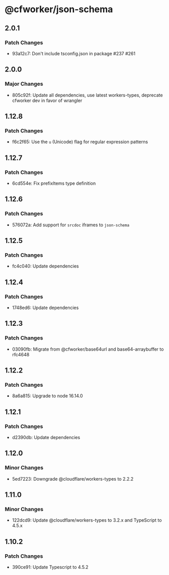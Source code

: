 # @cfworker/json-schema

## 2.0.1

### Patch Changes

- 93a12c7: Don't include tsconfig.json in package #237 #261

## 2.0.0

### Major Changes

- 805c92f: Update all dependencies, use latest workers-types, deprecate cfworker dev in favor of wrangler

## 1.12.8

### Patch Changes

- f6c2f65: Use the `u` (Unicode) flag for regular expression patterns

## 1.12.7

### Patch Changes

- 6cd554e: Fix prefixItems type definition

## 1.12.6

### Patch Changes

- 576072a: Add support for `srcdoc` iframes to `json-schema`

## 1.12.5

### Patch Changes

- fc4c040: Update dependencies

## 1.12.4

### Patch Changes

- 1748ed6: Update dependencies

## 1.12.3

### Patch Changes

- 03090fb: Migrate from @cfworker/base64url and base64-arraybuffer to rfc4648

## 1.12.2

### Patch Changes

- 8a6a815: Upgrade to node 16.14.0

## 1.12.1

### Patch Changes

- d2390db: Update dependencies

## 1.12.0

### Minor Changes

- 5ed7223: Downgrade @cloudflare/workers-types to 2.2.2

## 1.11.0

### Minor Changes

- 122dcd9: Update @cloudflare/workers-types to 3.2.x and TypeScript to 4.5.x

## 1.10.2

### Patch Changes

- 390ce91: Update Typescript to 4.5.2

